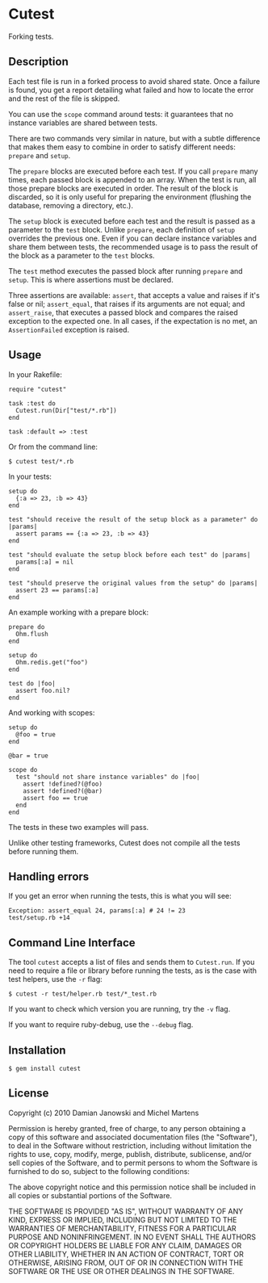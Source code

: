 Cutest
=======

Forking tests.

Description
-----------

Each test file is run in a forked process to avoid shared state. Once a failure
is found, you get a report detailing what failed and how to locate the error
and the rest of the file is skipped.

You can use the `scope` command around tests: it guarantees that no instance
variables are shared between tests.

There are two commands very similar in nature, but with a subtle difference that
makes them easy to combine in order to satisfy different needs: `prepare` and
`setup`.

The `prepare` blocks are executed before each test. If you call `prepare` many
times, each passed block is appended to an array. When the test is run, all
those prepare blocks are executed in order. The result of the block is
discarded, so it is only useful for preparing the environment (flushing the
database, removing a directory, etc.).

The `setup` block is executed before each test and the result is passed as a
parameter to the `test` block. Unlike `prepare`, each definition of `setup`
overrides the previous one. Even if you can declare instance variables and
share them between tests, the recommended usage is to pass the result of the
block as a parameter to the `test` blocks.

The `test` method executes the passed block after running `prepare` and
`setup`. This is where assertions must be declared.

Three assertions are available: `assert`, that accepts a value and raises
if it's false or nil; `assert_equal`, that raises if its arguments are not
equal; and `assert_raise`, that executes a passed block and compares the raised
exception to the expected one. In all cases, if the expectation is no met, an
`AssertionFailed` exception is raised.

Usage
-----

In your Rakefile:

    require "cutest"

    task :test do
      Cutest.run(Dir["test/*.rb"])
    end

    task :default => :test

Or from the command line:

    $ cutest test/*.rb

In your tests:

    setup do
      {:a => 23, :b => 43}
    end

    test "should receive the result of the setup block as a parameter" do |params|
      assert params == {:a => 23, :b => 43}
    end

    test "should evaluate the setup block before each test" do |params|
      params[:a] = nil
    end

    test "should preserve the original values from the setup" do |params|
      assert 23 == params[:a]
    end

An example working with a prepare block:

    prepare do
      Ohm.flush
    end

    setup do
      Ohm.redis.get("foo")
    end

    test do |foo|
      assert foo.nil?
    end

And working with scopes:

    setup do
      @foo = true
    end

    @bar = true

    scope do
      test "should not share instance variables" do |foo|
        assert !defined?(@foo)
        assert !defined?(@bar)
        assert foo == true
      end
    end

The tests in these two examples will pass.

Unlike other testing frameworks, Cutest does not compile all the tests before
running them.

Handling errors
---------------

If you get an error when running the tests, this is what you will see:

    Exception: assert_equal 24, params[:a] # 24 != 23
    test/setup.rb +14

Command Line Interface
----------------------

The tool `cutest` accepts a list of files and sends them to `Cutest.run`. If
you need to require a file or library before running the tests, as is the case
with test helpers, use the `-r` flag:

    $ cutest -r test/helper.rb test/*_test.rb

If you want to check which version you are running, try the `-v` flag.

If you want to require ruby-debug, use the `--debug` flag.

Installation
------------

    $ gem install cutest

License
-------

Copyright (c) 2010 Damian Janowski and Michel Martens

Permission is hereby granted, free of charge, to any person
obtaining a copy of this software and associated documentation
files (the "Software"), to deal in the Software without
restriction, including without limitation the rights to use,
copy, modify, merge, publish, distribute, sublicense, and/or sell
copies of the Software, and to permit persons to whom the
Software is furnished to do so, subject to the following
conditions:

The above copyright notice and this permission notice shall be
included in all copies or substantial portions of the Software.

THE SOFTWARE IS PROVIDED "AS IS", WITHOUT WARRANTY OF ANY KIND,
EXPRESS OR IMPLIED, INCLUDING BUT NOT LIMITED TO THE WARRANTIES
OF MERCHANTABILITY, FITNESS FOR A PARTICULAR PURPOSE AND
NONINFRINGEMENT. IN NO EVENT SHALL THE AUTHORS OR COPYRIGHT
HOLDERS BE LIABLE FOR ANY CLAIM, DAMAGES OR OTHER LIABILITY,
WHETHER IN AN ACTION OF CONTRACT, TORT OR OTHERWISE, ARISING
FROM, OUT OF OR IN CONNECTION WITH THE SOFTWARE OR THE USE OR
OTHER DEALINGS IN THE SOFTWARE.
